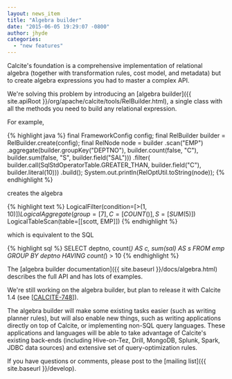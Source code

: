 ```yaml
---
layout: news_item
title: "Algebra builder"
date: "2015-06-05 19:29:07 -0800"
author: jhyde
categories:
  - "new features"
---
```


<!--
{% comment %}
Licensed to the Apache Software Foundation (ASF) under one or more
contributor license agreements.  See the NOTICE file distributed with
this work for additional information regarding copyright ownership.
The ASF licenses this file to you under the Apache License, Version 2.0
(the "License"); you may not use this file except in compliance with
the License.  You may obtain a copy of the License at

http://www.apache.org/licenses/LICENSE-2.0

Unless required by applicable law or agreed to in writing, software
distributed under the License is distributed on an "AS IS" BASIS,
WITHOUT WARRANTIES OR CONDITIONS OF ANY KIND, either express or implied.
See the License for the specific language governing permissions and
limitations under the License.
{% endcomment %}
-->

Calcite's foundation is a comprehensive implementation of relational algebra (together with transformation rules, cost model, and metadata) but to create algebra expressions you had to master a complex API.

We're solving this problem by introducing an [algebra builder]({{ site.apiRoot }}/org/apache/calcite/tools/RelBuilder.html), a single class with all the methods you need to build any relational expression.

For example,

{% highlight java %}
final FrameworkConfig config; final RelBuilder builder = RelBuilder.create(config); final RelNode node = builder .scan("EMP") .aggregate(builder.groupKey("DEPTNO"), builder.count(false, "C"), builder.sum(false, "S", builder.field("SAL"))) .filter( builder.call(SqlStdOperatorTable.GREATER_THAN, builder.field("C"), builder.literal(10))) .build(); System.out.println(RelOptUtil.toString(node));
{% endhighlight %}

creates the algebra

{% highlight text %}
LogicalFilter(condition=[>($1, 10)]) LogicalAggregate(group=[{7}], C=[COUNT()], S=[SUM($5)]) LogicalTableScan(table=[[scott, EMP]])
{% endhighlight %}

which is equivalent to the SQL

{% highlight sql %}
SELECT deptno, count(*) AS c, sum(sal) AS s FROM emp GROUP BY deptno HAVING count(*) > 10
{% endhighlight %}

The [algebra builder documentation]({{ site.baseurl }}/docs/algebra.html) describes the full API and has lots of examples.

We're still working on the algebra builder, but plan to release it with Calcite 1.4 (see [[CALCITE-748](https://issues.apache.org/jira/browse/CALCITE-748)]).

The algebra builder will make some existing tasks easier (such as writing planner rules), but will also enable new things, such as writing applications directly on top of Calcite, or implementing non-SQL query languages. These applications and languages will be able to take advantage of Calcite's existing back-ends (including Hive-on-Tez, Drill, MongoDB, Splunk, Spark, JDBC data sources) and extensive set of query-optimization rules.

If you have questions or comments, please post to the [mailing list]({{ site.baseurl }}/develop).
